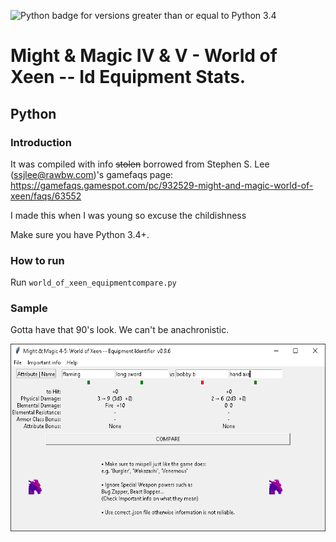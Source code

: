 ﻿﻿<img src="https://img.shields.io/badge/python3-3.4%2B-green" alt="Python badge for versions greater than or equal to Python 3.4">

# Might & Magic IV & V - World of Xeen -- Id Equipment Stats.

## Python

### Introduction

It was compiled with info ~~stolen~~ borrowed from Stephen S. Lee (ssjlee@rawbw.com)'s gamefaqs page:
https://gamefaqs.gamespot.com/pc/932529-might-and-magic-world-of-xeen/faqs/63552

I made this when I was young so excuse the childishness

Make sure you have Python 3.4+.

### How to run

Run `world_of_xeen_equipmentcompare.py`


### Sample
Gotta have that 90's look. We can't be anachronistic.

<img src="sample.png" height=300>
